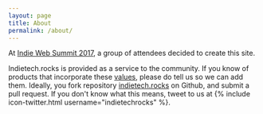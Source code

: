 ```yaml
---
layout: page
title: About
permalink: /about/
---
```


At [Indie Web Summit 2017](https://2017.indieweb.org/), a group of attendees decided to create
this site.

Indietech.rocks is provided as a service to the community. If you know of products that incorporate
these [values](values), please do tell us so we can add them. Ideally, you fork repository
[indietech.rocks](https://github.com/indietechrocks/indietech.rocks) on Github, and submit
a pull request. If you don't know what this means, tweet to us at
{% include icon-twitter.html username="indietechrocks" %}.


